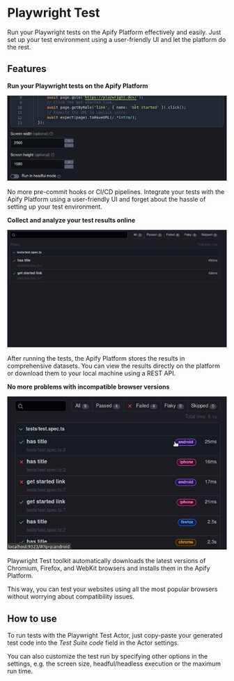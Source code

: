 # Playwright Test

Run your Playwright tests on the Apify Platform effectively and easily. Just set up your test environment using a user-friendly UI and let the platform do the rest.

## Features

**Run your Playwright tests on the Apify Platform**

![Test configuration with comprehensive UI](https://raw.githubusercontent.com/apify/playwright-test-actor/main/docs/static/actorInput.gif)

No more pre-commit hooks or CI/CD pipelines. Integrate your tests with the Apify Platform using a user-friendly UI and forget about the hassle of setting up your test environment.

**Collect and analyze your test results online**

![Analyzing understandable test reports](https://raw.githubusercontent.com/apify/playwright-test-actor/main/docs/static/testReport.gif)

After running the tests, the Apify Platform stores the results in comprehensive datasets. You can view the results directly on the platform or download them to your local machine using a REST API.

**No more problems with incompatible browser versions**

![Multiple browser versions at once](https://raw.githubusercontent.com/apify/playwright-test-actor/main/docs/static/devices.gif)

Playwright Test toolkit automatically downloads the latest versions of Chromium, Firefox, and WebKit browsers and installs them in the Apify Platform. 

This way, you can test your websites using all the most popular browsers without worrying about compatibility issues.

## How to use

To run tests with the Playwright Test Actor, just copy-paste your generated test code into the *Test Suite code* field in the Actor settings. 

You can also customize the test run by specifying other options in the settings, e.g. the screen size, headful/headless execution or the maximum run time.